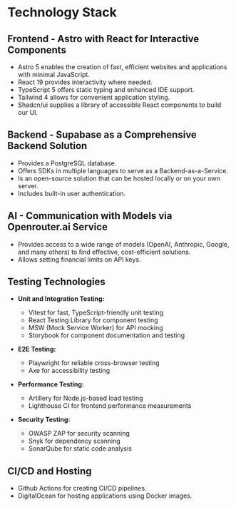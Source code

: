 # Technology Stack

## Frontend - Astro with React for Interactive Components
- Astro 5 enables the creation of fast, efficient websites and applications with minimal JavaScript.
- React 19 provides interactivity where needed.
- TypeScript 5 offers static typing and enhanced IDE support.
- Tailwind 4 allows for convenient application styling.
- Shadcn/ui supplies a library of accessible React components to build our UI.

## Backend - Supabase as a Comprehensive Backend Solution
- Provides a PostgreSQL database.
- Offers SDKs in multiple languages to serve as a Backend-as-a-Service.
- Is an open-source solution that can be hosted locally or on your own server.
- Includes built-in user authentication.

## AI - Communication with Models via Openrouter.ai Service
- Provides access to a wide range of models (OpenAI, Anthropic, Google, and many others) to find effective, cost-efficient solutions.
- Allows setting financial limits on API keys.

## Testing Technologies
- **Unit and Integration Testing:**
  - Vitest for fast, TypeScript-friendly unit testing
  - React Testing Library for component testing
  - MSW (Mock Service Worker) for API mocking
  - Storybook for component documentation and testing

- **E2E Testing:**
  - Playwright for reliable cross-browser testing
  - Axe for accessibility testing

- **Performance Testing:**
  - Artillery for Node.js-based load testing
  - Lighthouse CI for frontend performance measurements

- **Security Testing:**
  - OWASP ZAP for security scanning
  - Snyk for dependency scanning
  - SonarQube for static code analysis

## CI/CD and Hosting
- Github Actions for creating CI/CD pipelines.
- DigitalOcean for hosting applications using Docker images.
